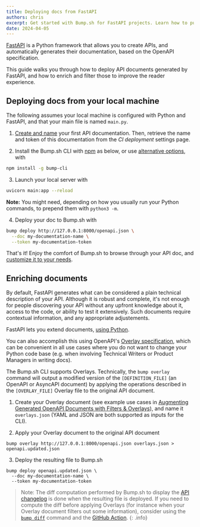```yaml
---
title: Deploying docs from FastAPI
authors: chris
excerpt: Get started with Bump.sh for FastAPI projects. Learn how to publish and enrich OpenAPI documents, and build great documentation.
date: 2024-04-05
---
```


[FastAPI](https://fastapi.tiangolo.com/) is a Python framework that allows you to create APIs, and automatically generates their documentation, based on the OpenAPI specification.

This guide walks you through how to deploy API documents generated by FastAPI, and how to enrich and filter those to improve the reader experience.

## Deploying docs from your local machine

The following assumes your local machine is configured with Python and FastAPI, and that your main file is named `main.py`.

1. [Create and name](/help/getting-started/upload-your-first-definition/) your first API documentation. Then, retrieve the name and token of this documentation from the _CI deployment_ settings page.

2. Install the Bump.sh CLI with [npm](https://docs.npmjs.com/cli/v9/configuring-npm/install?v=true) as below, or use [alternative options](/help/continuous-integration/cli), with
  ```bash
  npm install -g bump-cli
  ```

3. Launch your local server with
  ```bash
  uvicorn main:app --reload
  ```
  **Note:** You might need, depending on how you usually run your Python commands, to prepend them with `python3 -m`.

4. Deploy your doc to Bump.sh with
  ```bash
  bump deploy http://127.0.0.1:8000/openapi.json \
    --doc my-documentation-name \
    --token my-documentation-token
  ```

That's it! Enjoy the comfort of Bump.sh to browse through your API doc, and [customize it to your needs](/help/customization-options/).

## Enriching documents

By default, FastAPI generates what can be considered a plain technical description of your API. Although it is robust and complete, it's not enough for people discovering your API without any upfront knowledge about it, access to the code, or ability to test it extensively. Such documents require contextual information, and any appropriate adjustements.

FastAPI lets you extend documents, [using Python](https://fastapi.tiangolo.com/how-to/extending-openapi/). 

You can also accomplish this using OpenAPI's [Overlay specification](https://github.com/OAI/Overlay-Specification/blob/main/versions/1.0.0.md), which can be convenient in all use cases where you do not want to change your Python code base (e.g. when involving Technical Writers or Product Managers in writing docs).

The Bump.sh CLI supports Overlays. Technically, the `bump overlay` command will output a modified version of the `[DEFINITION_FILE]` (an OpenAPI or AsyncAPI document) by applying the operations described in the `[OVERLAY_FILE]` Overlay file to the original API document.

1. Create your Overlay document (see example use cases in [Augmenting Generated OpenAPI Documents with Filters & Overlays](/guides/openapi/augmenting-generated-openapi)), and name it `overlays.json` (YAML and JSON are both supported as inputs for the CLI).

2. Apply your Overlay document to the original API document
  ```shell
  bump overlay http://127.0.0.1:8000/openapi.json overlays.json > openapi.updated.json
  ```

3. Deploy the resulting file to Bump.sh
  ```shell
  bump deploy openapi.updated.json \
    --doc my-documentation-name \
    --token my-documentation-token
  ```

> Note: The diff computation performed by Bump.sh to display the [API changelog](/help/changes-management/changelog) is done when the resulting file is deployed.
> If you need to compute the diff before applying Overlays (for instance when your Overlay document filters out some information), consider using the [`bump diff`](/help/continuous-integration/cli#bump-diff-file) command and the [GitHub Action](/help/continuous-integration/github-actions).
{: .info}
